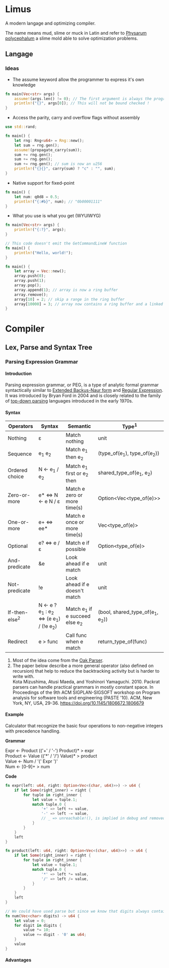 # Limus
A modern langage and optimizing compiler.

The name means mud, slime or muck in Latin and refer to [Physarum polycephalum](https://fr.wikipedia.org/wiki/Physarum_polycephalum) a slime mold able to solve optimization problems.

## Langage
### Ideas
- The assume keyword allow the programmer to express it's own knowledge
```rust
fn main(Vec<str> args) {
    assume!(args.len() != 0); // The first argument is always the program name
    println!("{}", args[0]); // This will not be bound checked !
}
```
- Access the parity, carry and overflow flags without assembly
```rust
use std::rand;

fn main() {
    let rng: Rng<u64> = Rng::new();
    let sum = rng.gen();
    assume!(propagate_carry(sum));
    sum += rng.gen();
    sum += rng.gen();
    sum += rng.gen(); // sum is now an u256
    println!("{}{}", carry(sum) ? "c" : "", sum);
}
```
- Native support for fixed-point
```rust
fn main() {
    let num: q0d8 = 0.5;
    println!("{:#b}", num); // "0b00001111"
}
```
- What you use is what you get (WYUIWYG)
```rust
fn main(Vec<str> args) {
    println!("{:?}", args);
}

// This code doesn't emit the GetCommandLineW function
fn main() {
    println!("Hello, world!");
}
```
```rust
fn main() {
    let array = Vec::new();
    array.push(0);
    array.push(1);
    array.pop();
    array.append(1); // array is now a ring buffer
    array.remove();
    array[10] = 2; // skip a range in the ring buffer
    array[10000] = 3; // array now contains a ring buffer and a linked list
}
```

# Compiler
## Lex, Parse and Syntax Tree
### Parsing Expression Grammar
#### Introduction
Parsing expression grammar, or PEG, is a type of analytic formal grammar syntactically similar to [Extended Backus-Naur form](https://en.wikipedia.org/wiki/Extended_Backus%E2%80%93Naur_form) and [Regular Expression](https://en.wikipedia.org/wiki/Regular_expression). It was introduced by Bryan Ford in 2004 and is closely related to the family of [top-down parsing](https://en.wikipedia.org/wiki/Top-down_parsing) languages introduced in the early 1970s.

#### Syntax
|Operators|Syntax|Semantic|Type<sup>1</sup>|
|---|---|---|---|
|Nothing|&epsilon;|Match nothing|unit|
|Sequence|e<sub>1</sub> e<sub>2</sub>|Match e<sub>1</sub> then e<sub>2</sub>|(type_of(e<sub>1</sub>), type_of(e<sub>2</sub>))|
|Ordered choice|N &larr; e<sub>1</sub> / e<sub>2</sub>|Match e<sub>1</sub> first or e<sub>2</sub> then|shared_type_of(e<sub>1</sub>, e<sub>2</sub>)|
|Zero-or-more|e* &hArr; N &larr; e N / &epsilon;|Match e zero or more time(s)|Option<Vec<type_of(e)>>|
|One-or-more|e+ &hArr; ee*|Match e once or more time(s)|Vec<type_of(e)>|
|Optional|e? &hArr; e / &epsilon;|Match e if possible|Option<type_of(e)>|
|And-predicate|&e|Look ahead if e match|unit|
|Not-predicate|!e|Look ahead if e doesn't match|unit|
|If-then-else<sup>2</sup>|N &larr; e ? e<sub>1</sub> : e<sub>2</sub> &hArr; (e e<sub>1</sub>) / (!e e<sub>2</sub>)|Match e<sub>1</sub> if e succeed else e<sub>2</sub>|(bool, shared_type_of(e<sub>1</sub>, e<sub>2</sub>))|
|Redirect|e > func|Call func when e match|return_type_of(func)|

1. Most of the idea come from the [Oak Parser](http://hyc.io/oak/typing-expression.html).
2. The paper below describe a more general operator (also defined on recursion) that help to reduce the backtracking activity but is harder to write with.  
Kota Mizushima, Atusi Maeda, and Yoshinori Yamaguchi. 2010. Packrat parsers can handle practical grammars in mostly constant space. In Proceedings of the 9th ACM SIGPLAN-SIGSOFT workshop on Program analysis for software tools and engineering (PASTE '10). ACM, New York, NY, USA, 29-36. https://doi.org/10.1145/1806672.1806679

#### Example
Calculator that recognize the basic four operations to non-negative integers with precedence handling.

**Grammar**

Expr &larr; Product (('+' / '-') Product)* > expr  
Product &larr; Value (('\*' / '/') Value)* > product  
Value &larr; Num / '(' Expr ')'  
Num &larr; [0-9]+ > num

**Code**

```rust
fn expr(left: u64, right: Option<Vec<(char, u64)>>) -> u64 {
    if let Some(right_inner) = right {
        for tuple in right_inner {
            let value = tuple.1;
            match tuple.0 {
                '+' => left += value,
                '-' => left -= value,
                // _ => unreachable!(), is implied in debug and removed in release
            }
        }
    }
    left
}

fn product(left: u64, right: Option<Vec<(char, u64)>>) -> u64 {
    if let Some(right_inner) = right {
        for tuple in right_inner {
            let value = tuple.1;
            match tuple.0 {
                '*' => left *= value,
                '/' => left /= value,
            }
        }
    }
    left
}

// We could have used parse but since we know that digits always contains valid digit(s)
fn num(Vec<char> digits) -> u64 {
    let value = 0;
    for digit in digits {
        value *= 10;
        value += digit - '0' as u64;
    }
    value
}
```

#### Advantages
